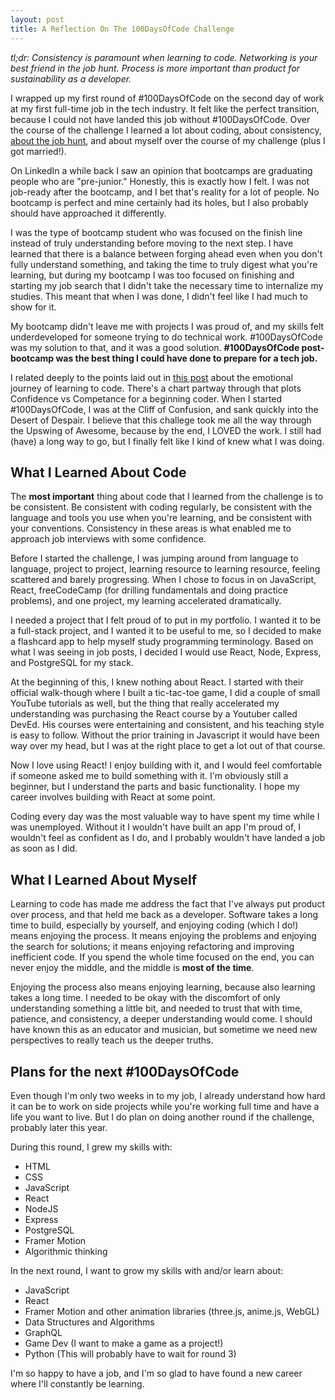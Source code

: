 ```yaml
---
layout: post
title: A Reflection On The 100DaysOfCode Challenge
---
```


_tl;dr: Consistency is paramount when learning to code. Networking is your best friend in the job hunt. Process is more important than product for sustainability as a developer._

I wrapped up my first round of #100DaysOfCode on the second day of work at my first full-time job in the tech industry. It felt like the perfect transition, because I could not have landed this job without #100DaysOfCode. Over the course of the challenge I learned a lot about coding, about consistency, [about the job hunt](https://lenniecottrell.github.io/Reflections-On-The-Job-Search/), and about myself over the course of my challenge (plus I got married!).

On LinkedIn a while back I saw an opinion that bootcamps are graduating people who are "pre-junior." Honestly, this is exactly how I felt. I was not job-ready after the bootcamp, and I bet that's reality for a lot of people. No bootcamp is perfect and mine certainly had its holes, but I also probably should have approached it differently.

I was the type of bootcamp student who was focused on the finish line instead of truly understanding before moving to the next step. I have learned that there is a balance between forging ahead even when you don't fully understand something, and taking the time to truly digest what you're learning, but during my bootcamp I was too focused on finishing and starting my job search that I didn't take the necessary time to internalize my studies. This meant that when I was done, I didn't feel like I had much to show for it.

My bootcamp didn't leave me with projects I was proud of, and my skills felt underdeveloped for someone trying to do technical work. #100DaysOfCode was my solution to that, and it was a good solution. **#100DaysOfCode post-bootcamp was the best thing I could have done to prepare for a tech job.**

I related deeply to the points laid out in [this post](https://www.thinkful.com/blog/why-learning-to-code-is-so-damn-hard/) about the emotional journey of learning to code. There's a chart partway through that plots Confidence vs Competance for a beginning coder. When I started #100DaysOfCode, I was at the Cliff of Confusion, and sank quickly into the Desert of Despair. I believe that this challege took me all the way through the Upswing of Awesome, because by the end, I LOVED the work. I still had (have) a long way to go, but I finally felt like I kind of knew what I was doing.

## What I Learned About Code

The **most important** thing about code that I learned from the challenge is to be consistent. Be consistent with coding regularly, be consistent with the language and tools you use when you're learning, and be consistent with your conventions. Consistency in these areas is what enabled me to approach job interviews with some confidence.

Before I started the challenge, I was jumping around from language to language, project to project, learning resource to learning resource, feeling scattered and barely progressing. When I chose to focus in on JavaScript, React, freeCodeCamp (for drilling fundamentals and doing practice problems), and one project, my learning accelerated dramatically.

I needed a project that I felt proud of to put in my portfolio. I wanted it to be a full-stack project, and I wanted it to be useful to me, so I decided to make a flashcard app to help myself study programming terminology. Based on what I was seeing in job posts, I decided I would use React, Node, Express, and PostgreSQL for my stack.

At the beginning of this, I knew nothing about React. I started with their official walk-though where I built a tic-tac-toe game, I did a couple of small YouTube tutorials as well, but the thing that really accelerated my understanding was purchasing the React course by a Youtuber called DevEd. His courses were entertaining and consistent, and his teaching style is easy to follow. Without the prior training in Javascript it would have been way over my head, but I was at the right place to get a lot out of that course.

Now I love using React! I enjoy building with it, and I would feel comfortable if someone asked me to build something with it. I'm obviously still a beginner, but I understand the parts and basic functionality. I hope my career involves building with React at some point.

Coding every day was the most valuable way to have spent my time while I was unemployed. Without it I wouldn't have built an app I'm proud of, I wouldn't feel as confident as I do, and I probably wouldn't have landed a job as soon as I did.

## What I Learned About Myself

Learning to code has made me address the fact that I've always put product over process, and that held me back as a developer. Software takes a long time to build, especially by yourself, and enjoying coding (which I do!) means enjoying the process. It means enjoying the problems and enjoying the search for solutions; it means enjoying refactoring and improving inefficient code. If you spend the whole time focused on the end, you can never enjoy the middle, and the middle is **most of the time**.

Enjoying the process also means enjoying learning, because also learning takes a long time. I needed to be okay with the discomfort of only understanding something a little bit, and needed to trust that with time, patience, and consistency, a deeper understanding would come. I should have known this as an educator and musician, but sometime we need new perspectives to really teach us the deeper truths.

## Plans for the next #100DaysOfCode

Even though I'm only two weeks in to my job, I already understand how hard it can be to work on side projects while you're working full time and have a life you want to live. But I do plan on doing another round if the challenge, probably later this year.

During this round, I grew my skills with:

- HTML
- CSS
- JavaScript
- React
- NodeJS
- Express
- PostgreSQL
- Framer Motion
- Algorithmic thinking

In the next round, I want to grow my skills with and/or learn about:

- JavaScript
- React
- Framer Motion and other animation libraries (three.js, anime.js, WebGL)
- Data Structures and Algorithms
- GraphQL
- Game Dev (I want to make a game as a project!)
- Python (This will probably have to wait for round 3)

I'm so happy to have a job, and I'm so glad to have found a new career where I'll constantly be learning.
